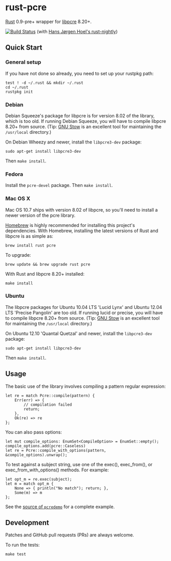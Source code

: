 # rust-pcre
[Rust](https://github.com/mozilla/rust) 0.9-pre+ wrapper for [libpcre](http://pcre.org/) 8.20+.

[![Build Status](https://travis-ci.org/cadencemarseille/rust-pcre.png?branch=master)](https://travis-ci.org/cadencemarseille/rust-pcre) (with [Hans Jørgen Hoel's rust-nightly](http://hiho.io/rust-ci/))

## Quick Start

### General setup
If you have not done so already, you need to set up your rustpkg path:

    test ! -d ~/.rust && mkdir ~/.rust
    cd ~/.rust
    rustpkg init

### Debian

Debian Squeeze's package for libpcre is for version 8.02 of the library, which is too old. If running Debian Squeeze, you will have to compile libpcre 8.20+ from source. (Tip: [GNU Stow](http://www.gnu.org/software/stow/) is an excellent tool for maintaining the `/usr/local` directory.)

On Debian Wheezy and newer, install the `libpcre3-dev` package:

    sudo apt-get install libpcre3-dev

Then `make install`.


### Fedora

Install the `pcre-devel` package. Then `make install`.

### Mac OS X

Mac OS 10.7 ships with version 8.02 of libpcre, so you'll need to install a newer version of the pcre library.

[Homebrew](http://brew.sh/) is highly recommended for installing this project's dependencies. With Homebrew, installing the latest versions of Rust and libpcre is as simple as:

    brew install rust pcre

To upgrade:

    brew update && brew upgrade rust pcre

With Rust and libpcre 8.20+ installed:

    make install

### Ubuntu
The libpcre packages for Ubuntu 10.04 LTS 'Lucid Lynx' and Ubuntu 12.04 LTS 'Precise Pangolin' are too old. If running lucid or precise, you will have to compile libpcre 8.20+ from source. (Tip: [GNU Stow](http://www.gnu.org/software/stow/) is an excellent tool for maintaining the `/usr/local` directory.)

On Ubuntu 12.10 'Quantal Quetzal' and newer, install the `libpcre3-dev` package:

    sudo apt-get install libpcre3-dev

Then `make install`.

## Usage
The basic use of the library involves compiling a pattern regular expression:

    let re = match Pcre::compile(pattern) {
        Err(err) => {
        	// compilation failed
        	return;
        },
        Ok(re) => re
    };

You can also pass options:

    let mut compile_options: EnumSet<CompileOption> = EnumSet::empty();
    compile_options.add(pcre::Caseless)
    let re = Pcre::compile_with_options(pattern, &compile_options).unwrap();

To test against a subject string, use one of the exec(), exec_from(), or exec_from_with_options() methods. For example:

    let opt_m = re.exec(subject);
    let m = match opt_m {
        None => { println("No match"); return; },
        Some(m) => m
    };

See the [source of `pcredemo`](https://github.com/cadencemarseille/rust-pcre/blob/master/src/pcredemo/main.rs) for a complete example.

## Development

Patches and GitHub pull requests (PRs) are always welcome.

To run the tests:

    make test
